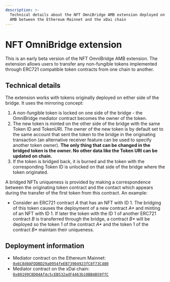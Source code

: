 ```yaml
---
description: >-
  Technical details about the NFT OmniBridge AMB extension deployed on top of
  AMB between the Ethereum Mainnet and the xDai chain
---
```


# NFT OmniBridge extension

This is an early beta version of the NFT OmniBridge AMB extension. The extension allows users to transfer any non-fungible tokens implemented through ERC721 compatible token contracts from one chain to another. 

## Technical details

The extension works with tokens originally deployed on either side of the bridge. It uses the mirroring concept:

1. A non-fungible token is locked on one side of the bridge - the OmniBridge mediator contract becomes the owner of the token.
2. The new token is minted on the other side of the bridge with the same Token ID and TokenURI. The owner of the new token is by default set to the same account that sent the token to the bridge in the originating transaction \(an alternative receiver feature can be used to specify another token owner\). **The only thing that can be changed in the bridged token is the owner. No other data like the Token URI can be updated on chain.** 
3. If the token is bridged back, it is burned and the token with the corresponding Token ID is unlocked on that side of the bridge where the token originated. 

A bridged NFTs uniqueness is provided by making a correspondence between the originating token contract and the contact which appears during the transfer of the first token from this contract. An example:

* Consider an ERC721 contract _A_ that has an NFT with ID 1. The bridging of this token causes the deployment of a new contract _A\*_ and minting of an NFT with ID 1. If later the token with the ID 1 of another ERC721 contract _B_ is transferred through the bridge, a contract _B\*_ will be deployed so the token 1 of the contract _A\*_ and the token 1 of the contract _B\*_ maintain their uniqueness. 

## Deployment information

* Mediator contract on the Ethereum Mainnet: [`0x6C8d0AFDDBD29a0954feEB73904923fC8f73C480`](https://etherscan.io/address/0x6C8d0AFDDBD29a0954feEB73904923fC8f73C480)
* Mediator contract on the xDai chain: [`0x80199C8D04Af4c5cEB532adF4463b18BB4B59ffC`](https://blockscout.com/poa/xdai/address/0x80199C8D04Af4c5cEB532adF4463b18BB4B59ffC)

